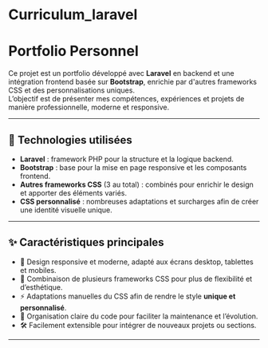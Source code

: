 # Curriculum_laravel
# Portfolio Personnel

Ce projet est un portfolio développé avec **Laravel** en backend et une intégration frontend basée sur **Bootstrap**, enrichie par d'autres frameworks CSS et des personnalisations uniques.  
L’objectif est de présenter mes compétences, expériences et projets de manière professionnelle, moderne et responsive.

---

## 🚀 Technologies utilisées

- **Laravel** : framework PHP pour la structure et la logique backend.  
- **Bootstrap** : base pour la mise en page responsive et les composants frontend.  
- **Autres frameworks CSS** (3 au total) : combinés pour enrichir le design et apporter des éléments variés.  
- **CSS personnalisé** : nombreuses adaptations et surcharges afin de créer une identité visuelle unique.  

---

## ✨ Caractéristiques principales

- 🎨 Design responsive et moderne, adapté aux écrans desktop, tablettes et mobiles.  
- 🔄 Combinaison de plusieurs frameworks CSS pour plus de flexibilité et d’esthétique.  
- ⚡ Adaptations manuelles du CSS afin de rendre le style **unique et personnalisé**.  
- 📂 Organisation claire du code pour faciliter la maintenance et l’évolution.  
- 🛠️ Facilement extensible pour intégrer de nouveaux projets ou sections.  

---

